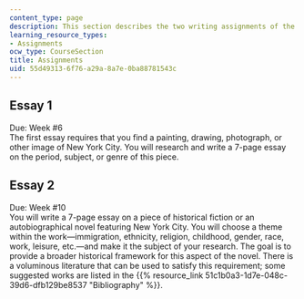 ```yaml
---
content_type: page
description: This section describes the two writing assignments of the course.
learning_resource_types:
- Assignments
ocw_type: CourseSection
title: Assignments
uid: 55d49313-6f76-a29a-8a7e-0ba88781543c
---
```


Essay 1
-------

Due: Week #6  
The first essay requires that you find a painting, drawing, photograph, or other image of New York City. You will research and write a 7-page essay on the period, subject, or genre of this piece.

Essay 2
-------

Due: Week #10  
You will write a 7-page essay on a piece of historical fiction or an autobiographical novel featuring New York City. You will choose a theme within the work—immigration, ethnicity, religion, childhood, gender, race, work, leisure, etc.—and make it the subject of your research. The goal is to provide a broader historical framework for this aspect of the novel. There is a voluminous literature that can be used to satisfy this requirement; some suggested works are listed in the {{% resource_link 51c1b0a3-1d7e-048c-39d6-dfb129be8537 "Bibliography" %}}.